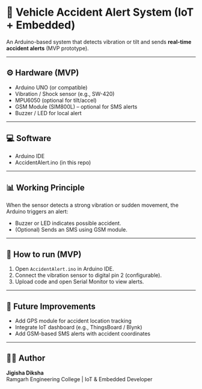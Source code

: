 # 🚗 Vehicle Accident Alert System (IoT + Embedded)

An Arduino-based system that detects vibration or tilt and sends **real-time accident alerts** (MVP prototype).

---

## ⚙️ Hardware (MVP)
- Arduino UNO (or compatible)
- Vibration / Shock sensor (e.g., SW-420)
- MPU6050 (optional for tilt/accel)
- GSM Module (SIM800L) – optional for SMS alerts
- Buzzer / LED for local alert

---

## 💻 Software
- Arduino IDE
- AccidentAlert.ino (in this repo)

---

## 📊 Working Principle
When the sensor detects a strong vibration or sudden movement, the Arduino triggers an alert:
- Buzzer or LED indicates possible accident.
- (Optional) Sends an SMS using GSM module.

---

## 🚀 How to run (MVP)
1. Open `AccidentAlert.ino` in Arduino IDE.
2. Connect the vibration sensor to digital pin 2 (configurable).
3. Upload code and open Serial Monitor to view alerts.

---

## 🔧 Future Improvements
- Add GPS module for accident location tracking  
- Integrate IoT dashboard (e.g., ThingsBoard / Blynk)  
- Add GSM-based SMS alerts with accident coordinates  

---

## 👩‍💻 Author
**Jigisha Diksha**  
Ramgarh Engineering College | IoT & Embedded Developer
